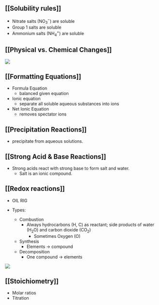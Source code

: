 ## [[Solubility rules]]
- Nitrate salts (NO$_3$$^-$) are soluble
- Group 1 salts are soluble
- Ammonium salts (NH$_4$$^+$) are soluble

## [[Physical vs. Chemical Changes]]
**![](https://lh7-us.googleusercontent.com/-Oe-bdaViedR3nANrWMGNb2clMBou_FdIB7DXU9D_Tpl98Mly0YwGmJyjSrdJwMUpO_F_ci8FRD4G3FNeX6ejAN7-EAD8YQ3dXHIQpFQrJW4YbRQmzPn4w69GnbWGbRqTVGcHtcVfo4icAozT_HLOY4)**

## [[Formatting Equations]]
- Formula Equation
	- balanced given equation
- Ionic equation
	- separate all soluble aqueous substances into ions
- Net Ionic Equation
	- removes spectator ions

## [[Precipitation Reactions]]
- precipitate from aqueous solutions.

## [[Strong Acid & Base Reactions]]
- Strong acids react with strong base to form salt and water.
	- Salt is an ionic compound.

## [[Redox reactions]]
- OIL RIG

- Types:
	- Combustion
		- Always hydrocarbons (H, C) as reactant; side products of water (H$_2$O) and carbon dioxide (CO$_2$)
			- Sometimes Oxygen (O)
	- Synthesis
		- Elements -> compound
	- Decomposition
		- One compound -> elements

**![](https://lh7-us.googleusercontent.com/hbhufGdWZSyK-lBbgNKYdC8LyRRAjN2az2w9oJD-kIxQNre3Q_yeR-K3thol0SuzXg7L-FzNSSnmM2GtJsv5J7dBUkAQ0TfZrwdcNgVKRsdDfNIr39IHWUg2aEXhWDQtO82mpTaJOyQ7rl0a9VNC7sI)**

## [[Stoichiometry]]
- Molar ratios
- Titration



